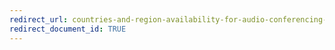 ```yaml
---
redirect_url: countries-and-region-availability-for-audio-conferencing-and-calling-plans
redirect_document_id: TRUE 
---
```

